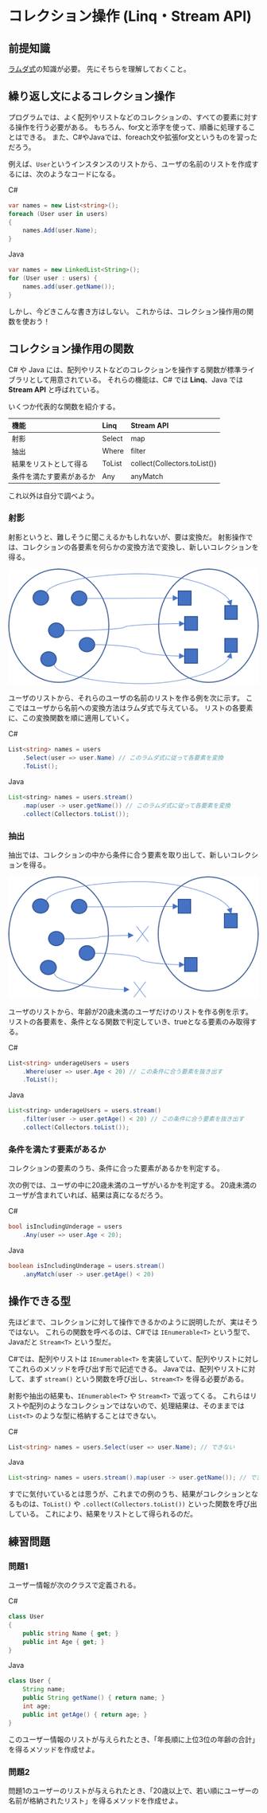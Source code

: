 # コレクション操作 (Linq・Stream API)

## 前提知識

[ラムダ式](../Lambda/Lambda.md)の知識が必要。
先にそちらを理解しておくこと。

## 繰り返し文によるコレクション操作

プログラムでは、よく配列やリストなどのコレクションの、すべての要素に対する操作を行う必要がある。
もちろん、for文と添字を使って、順番に処理することはできる。
また、C#やJavaでは、foreach文や拡張for文というものを習っただろう。

例えば、`User`というインスタンスのリストから、ユーザの名前のリストを作成するには、次のようなコードになる。

C#

```csharp
var names = new List<string>();
foreach (User user in users)
{
    names.Add(user.Name);
}
```

Java

```java
var names = new LinkedList<String>();
for (User user : users) {
    names.add(user.getName());
}
```

しかし、今どきこんな書き方はしない。
これからは、コレクション操作用の関数を使おう！

## コレクション操作用の関数

C# や Java には、配列やリストなどのコレクションを操作する関数が標準ライブラリとして用意されている。
それらの機能は、C# では **Linq**、Java では **Stream API** と呼ばれている。

いくつか代表的な関数を紹介する。

| 機能 | Linq | Stream API |
|:--|:--|:--|
|射影|Select|map|
|抽出|Where|filter|
|結果をリストとして得る|ToList|collect(Collectors.toList())|
|条件を満たす要素があるか|Any|anyMatch|

これ以外は自分で調べよう。

### 射影

射影というと、難しそうに聞こえるかもしれないが、要は変換だ。
射影操作では、コレクションの各要素を何らかの変換方法で変換し、新しいコレクションを得る。

![Projection](./Projection.png)

ユーザのリストから、それらのユーザの名前のリストを作る例を次に示す。
ここではユーザから名前への変換方法はラムダ式で与えている。
リストの各要素に、この変換関数を順に適用していく。

C#

```csharp
List<string> names = users
    .Select(user => user.Name) // このラムダ式に従って各要素を変換
    .ToList();
```

Java

```java
List<string> names = users.stream()
    .map(user -> user.getName()) // このラムダ式に従って各要素を変換
    .collect(Collectors.toList());
```

### 抽出

抽出では、コレクションの中から条件に合う要素を取り出して、新しいコレクションを得る。

![Extract](./Extract.png)

ユーザのリストから、年齢が20歳未満のユーザだけのリストを作る例を示す。
リストの各要素を、条件となる関数で判定していき、trueとなる要素のみ取得する。

C#

```csharp
List<string> underageUsers = users
    .Where(user => user.Age < 20) // この条件に合う要素を抜き出す
    .ToList();
```

Java

```java
List<string> underageUsers = users.stream()
    .filter(user -> user.getAge() < 20) // この条件に合う要素を抜き出す
    .collect(Collectors.toList());
```

### 条件を満たす要素があるか

コレクションの要素のうち、条件に合った要素があるかを判定する。

次の例では、ユーザの中に20歳未満のユーザがいるかを判定する。
20歳未満のユーザが含まれていれば、結果は真になるだろう。

C#

```csharp
bool isIncludingUnderage = users
    .Any(user => user.Age < 20);
```

Java

```java
boolean isIncludingUnderage = users.stream()
    .anyMatch(user -> user.getAge() < 20)
```

## 操作できる型

先ほどまで、コレクションに対して操作できるかのように説明したが、実はそうではない。
これらの関数を呼べるのは、C#では `IEnumerable<T>` という型で、Javaだと `Stream<T>` という型だ。

C#では、配列やリストは `IEnumerable<T>` を実装していて、配列やリストに対してこれらのメソッドを呼び出す形で記述できる。
Javaでは、配列やリストに対して、まず `stream()` という関数を呼び出し、`Stream<T>` を得る必要がある。

射影や抽出の結果も、`IEnumerable<T>` や `Stream<T>` で返ってくる。
これらはリストや配列のようなコレクションではないので、処理結果は、そのままでは `List<T>` のような型に格納することはできない。

C#

```csharp
List<string> names = users.Select(user => user.Name); // できない
```

Java

```java
List<string> names = users.stream().map(user -> user.getName()); // できない
```

すでに気付いているとは思うが、これまでの例のうち、結果がコレクションとなるものは、`ToList()` や `.collect(Collectors.toList())` といった関数を呼び出している。
これにより、結果をリストとして得られるのだ。

## 練習問題

### 問題1

ユーザー情報が次のクラスで定義される。

C#

```csharp
class User
{
    public string Name { get; }
    public int Age { get; }
}
```

Java

```Java
class User {
    String name;
    public String getName() { return name; }
    int age;
    public int getAge() { return age; }
}
```

このユーザー情報のリストが与えられたとき、「年長順に上位3位の年齢の合計」を得るメソッドを作成せよ。

### 問題2

問題1のユーザーのリストが与えられたとき、「20歳以上で、若い順にユーザーの名前が格納されたリスト」を得るメソッドを作成せよ。
